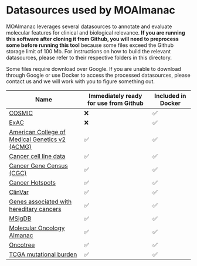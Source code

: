 # Datasources used by MOAlmanac
MOAlmanac leverages several datasources to annotate and evaluate molecular features for clinical and biological relevance. **If you are running this software after cloning it from Github, you will need to preprocess some before running this tool** because some files exceed the Github storage limit of 100 Mb. For instructions on how to build the relevant datasources, please refer to their respective folders in this directory.

Some files require download over Google. If you are unable to download through Google or use Docker to access the processed datasources, please contact us and we will work with you to figure something out.

| Name                                                    | Immediately ready for use from Github | Included in Docker |
|---------------------------------------------------------|---------------------------------------|--------------------|
| [COSMIC](cosmic/)                                       | :x:                                   | :white_check_mark: |
| [ExAC](exac/)                                           | :x:                                   | :white_check_mark: |
| [American College of Medical Genetics v2 (ACMG)](acmg/) | :white_check_mark:                    | :white_check_mark: |
| [Cancer cell line data](preclinical/)                   | :white_check_mark:                    | :white_check_mark: |
| [Cancer Gene Census (CGC)](cancergenecensus/)           | :white_check_mark:                    | :white_check_mark: |
| [Cancer Hotspots](cancerhotspots/)                      | :white_check_mark:                    | :white_check_mark: |
| [ClinVar](clinvar/)                                     | :white_check_mark:                    | :white_check_mark: |
| [Genes associated with hereditary cancers](hereditary/) | :white_check_mark:                    | :white_check_mark: |
| [MSigDB](gsea_gene_sets/)                               | :white_check_mark:                    | :white_check_mark: |
| [Molecular Oncology Almanac](moalmanac/)                | :white_check_mark:                    | :white_check_mark: |
| [Oncotree](oncotree/)                                   | :white_check_mark:                    | :white_check_mark: |
| [TCGA mutational burden](lawrence/)                     | :white_check_mark:                    | :white_check_mark: |
